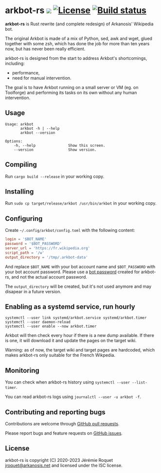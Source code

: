 # arkbot-rs [![](https://img.shields.io/crates/v/arkbot.svg)](https://crates.io/crates/arkbot) [![License](https://img.shields.io/badge/license-ISC-blue.svg)](/LICENSE) [![Build status](https://travis-ci.org/Arkanosis/arkbot-rs.svg?branch=master)](https://travis-ci.org/Arkanosis/arkbot-rs)

**arkbot-rs** is Rust rewrite (and complete redesign) of Arkanosis' Wikipedia bot.

The original Arkbot is made of a mix of Python, sed, awk and wget, glued together with some zsh, which has done the job for more than ten years now, but has never been really efficient.

arkbot-rs is designed from the start to address Arkbot's shortcomings, including:
 - performance,
 - need for manual intervention.

The goal is to have Arkbot running on a small server or VM (eg. on Toolforge) and performing its tasks on its own without any human intervention.

## Usage

```
Usage: arkbot
       arkbot -h | --help
       arkbot --version

Options:
    -h, --help               Show this screen.
    --version                Show version.
```

## Compiling

Run `cargo build --release` in your working copy.

## Installing

Run `sudo cp target/release/arkbot /usr/bin/arkbot` in your working copy.

## Configuring

Create `~/.config/arkbot/config.toml` with the following content:

```toml
login = '$BOT_NAME'
password = '$BOT_PASSWORD'
server_url = 'https://fr.wikipedia.org'
script_path = '/w'
output_directory = '/tmp/.arkbot-data'
```

And replace `$BOT_NAME` with your bot account name and `$BOT_PASSWORD` with your bot account password.
Please use a [bot password](https://www.mediawiki.org/wiki/Manual:Bot_passwords) created for arkbot-rs, and not the actual account password.

The `output_directory` will be created, but it's not used anymore and may disapear in a future version.

## Enabling as a systemd service, run hourly

```console
systemctl --user link systemd/arkbot.service systemd/arkbot.timer
systemctl --user daemon-reload
systemctl --user enable --now arkbot.timer
```

Arkbot will then check every hour if there is a new dump available.
If there is one, it will download it and update the pages on the target wiki.

Warning: as of now, the target wiki and target pages are hardcoded, which makes arkbot-rs only suitable for the French Wikpedia.

## Monitoring

You can check when arkbot-rs history using `systemctl --user --list-timer`.

You can read arkbot-rs logs using `journalctl --user -u arkbot -f`.

## Contributing and reporting bugs

Contributions are welcome through [GitHub pull requests](https://github.com/Arkanosis/arkbot-rs/pulls).

Please report bugs and feature requests on [GitHub issues](https://github.com/Arkanosis/arkbot-rs/issues).

## License

arkbot-rs is copyright (C) 2020-2023 Jérémie Roquet <jroquet@arkanosis.net> and
licensed under the ISC license.
